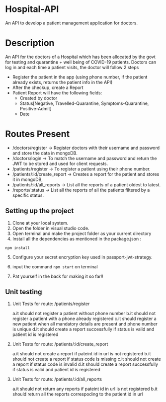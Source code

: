 # Hospital-API
An API to develop a patient management application for doctors.

# Description 
An API for the doctors of a Hospital which has been
allocated by the govt for testing and quarantine + well being of COVID-19
patients.
Doctors can log in and each time a patient visits, the doctor will follow 2 steps
  - Register the patient in the app (using phone number, if the patient
    already exists, returns the patient info in the API)
  - After the checkup, create a Report
  - Patient Report will have the following fields:
      - Created by doctor
      - Status[Negative, Travelled-Quarantine,
        Symptoms-Quarantine, Positive-Admit]
      - Date

# Routes Present
- /doctors/register 
   → Register doctors with their username and password and store the data in mongoDB.
- /doctors/login 
   → To match the username and password and return the JWT to be stored and used for client requests.
- /patients/register
   → To register a patient using their phone number.
- /patients/:id/create_report
   → Creates a report for the patient and stores it in mongoDB, 
- /patients/:id/all_reports 
   → List all the reports of a patient oldest to latest.
- /reports/:status 
   → List all the reports of all the patients filtered by a specific
status.

## Setting up the project
1. Clone at your local system.
2. Open the folder in visual studio code.
3. Open terminal and make the project folder as your current directory
4. Install all the dependencies as mentioned in the package.json :
```
npm install
```
5. Configure your secret encryption key used in passport-jwt-strategy.

6. input the command `npm start` on terminal

7. Pat yourself in the back for making it so far!!

## Unit testing

1. Unit Tests for route: /patients/register

    a.it should not register a patient without phone number
    b.it should not register a patient with a phone already registered
    c.it should register a new patient when all mandatory details are present and phone number is unique
    d.it should create a report successfully if status is valid and patient id is registered
    
2. Unit Tests for route: /patients/:id/create_report

    a.it should not create a report if pateint id in url is not registered
    b.it should not create a report if status code is missing
    c.it should not create a report if status code is invalid
    d.it should create a report successfully if status is valid and patient id is registered
    
3. Unit Tests for route: /patients/:id/all_reports

    a.it should not return any reports if pateint id in url is not registered
    b.it should return all the reports correspoding to the patient id in url
